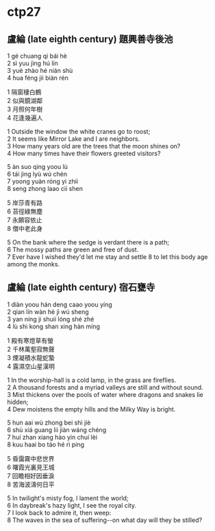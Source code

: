 # ctp27

## 盧綸 (late eighth century) 題興善寺後池

1 gé chuang qi bái hè  
2 sì yuu jìng hú lín  
3 yuè zhào hé nián shù  
4 hua féng jii biàn rén

1 隔窗棲白鶴  
2 似與鏡湖鄰  
3 月照何年樹  
4 花逢幾遍人

1 Outside the window the white cranes go to roost;  
2 It seems like Mirror Lake and I are neighbors.  
3 How many years old are the trees that the moon shines on?  
4 How many times have their flowers greeted visitors?

5 àn suo qing yoou lù  
6 tái jìng lyù wú chén  
7 yoong yuàn róng yi zhii  
8 seng zhong laao cii shen

5 岸莎青有路  
6 苔徑綠無塵  
7 永願容依止  
8 僧中老此身

5 On the bank where the sedge is verdant there is a path;  
6 The mossy paths are green and free of dust.  
7 Ever have I wished they'd let me stay and settle
8 to let this body age among the monks.

## 盧綸 (late eighth century) 宿石甕寺

1 diàn yoou hán deng caao yoou yíng  
2 qian lín wàn hè jì wú sheng  
3 yan níng ji shuii lóng shé zhé  
4 lù shi kong shan xing hàn míng

1 殿有寒燈草有螢  
2 千林萬壑寂無聲  
3 煙凝積水龍蛇蟄  
4 露濕空山星漢明

1 In the worship-hall is a cold lamp, in the grass are fireflies.  
2 A thousand forests and a myriad valleys are still and without sound.  
3 Mist thickens over the pools of water where dragons and snakes lie hidden;  
4 Dew moistens the empty hills and the Milky Way is bright.

5 hun aai wù zhong bei shì jiè  
6 shù xiá guang lii jiàn wáng chéng  
7 huí zhan xiang hào yin chuí lèi  
8 kuu haai bo táo hé rì píng

5 昏靄霧中悲世界  
6 曙霞光裏見王城  
7 回瞻相好因垂淚  
8 苦海波濤何日平

5 In twilight's misty fog, I lament the world;  
6 In daybreak's hazy light, I see the royal city.  
7 I look back to admire it, then weep:  
8 The waves in the sea of suffering--on what day will they be stilled?
